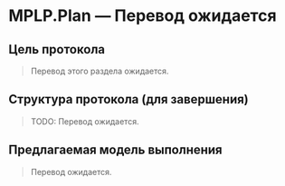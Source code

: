 # MPLP.Plan — Перевод ожидается

## Цель протокола
> Перевод этого раздела ожидается.

## Структура протокола (для завершения)
> TODO: Перевод ожидается.

## Предлагаемая модель выполнения
> Перевод ожидается.